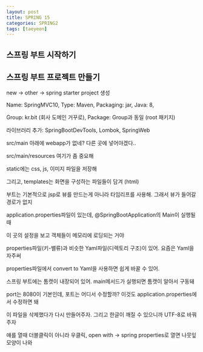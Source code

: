 ```yaml
---
layout: post
title: SPRING 15
categories: SPRING2
tags: [taeyeon]
---
```


## 스프링 부트 시작하기

## 스프링 부트 프로젝트 만들기

new -> other -> spring starter project 생성

Name: SpringMVC10, Type: Maven, Packaging: jar, Java: 8,

Group: kr.bit (회사 도메인 거꾸로), Package: Group과 동일 (root 패키지)

라이브러리 추가: SpringBootDevTools, Lombok, SpringWeb

src/main 아래에 webapp가 없네? 다른 곳에 넣어야겠다..

src/main/resources 여기가 좀 중요해

static에는 css, js, 이미지 파일을 저장해 

그리고, templates는 화면을 구성하는 파일들이 담겨 (html)

부트는 기본적으로 jsp로 뷰를 만드는게 아니라 타임리프를 사용해. 그래서 뷰가 들어갈 경로가 없지

application.properties파일이 있는데, @SpringBootApplication의 Main이 실행될 때 

이 곳의 설정을 보고 객체들이 메모리에 로딩되는 거야

properties파일(키-밸류)과 비슷한 Yaml파일(디렉토리 구조)이 있어. 요즘은 Yaml을 자주써

properties파일에서 convert to Yaml을 사용하면 쉽게 바꿀 수 있어.

스프링 부트에는 톰캣이 내장되어 있어. main메서드가 실행되면 톰캣이 알아서 구동돼

port는 8080이 기본인데, 포트는 어디서 수정할까? 이것도 application.properties에서 수정하면 돼

이 파일을 삭제했다가 다시 만들어주자. 그리고 한글이 깨질 수 있으니까 UTF-8로 바꿔주자

얘를 열때 더블클릭이 아니라 우클릭, open with -> spring properties로 열면 나뭇잎 모양이 나와


